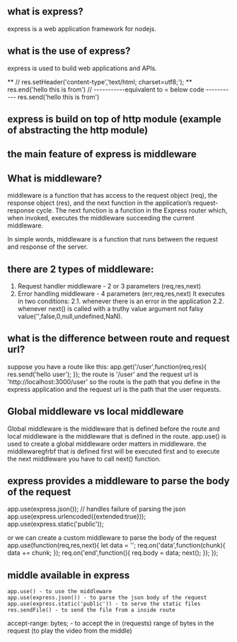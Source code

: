 ## what is express?

express is a web application framework for nodejs.

## what is the use of express?

express is used to build web applications and APIs.

** // res.setHeader('content-type','text/html; charset=utf8;');
** res.end('hello this is from') //
-----------equivalent to = below code -----------
res.send('hello this is from')

## express is build on top of http module (example of abstracting the http module)

## the main feature of express is middleware

## What is middleware?

middleware is a function that has access to the request object (req), the response object (res), and the next function in the application’s request-response cycle. The next function is a function in the Express router which, when invoked, executes the middleware succeeding the current middleware.

In simple words, middleware is a function that runs between the request and response of the server.

## there are 2 types of middleware:

1. Request handler middleware - 2 or 3 parameters (req,res,next)
2. Error handling middleware - 4 parameters (err,req,res,next)
   It executes in two conditions:
   2.1. whenever there is an error in the application
   2.2. whenever next() is called with a truthy value argument not falsy value('',false,0,null,undefined,NaN).

## what is the difference between route and request url?
   suppose you have a route like this:
    app.get('/user',function(req,res){
        res.send('hello user');
    });
    the route is '/user' and the request url is 'http://localhost:3000/user'
    so the route is the path that you define in the express application and the request url is the path that the user requests.
## Global middleware vs local middleware
   Global middleware is the middleware that is defined before the route and local middleware is the middleware that is defined in the route.
   app.use() is used to create a global middleware 
   order matters in middleware. the middlewaregfrbf     that is defined first will be executed first and to execute the next middleware you have to call next() function.


## express provides a middleware to parse the body of the request
   app.use(express.json()); // handles failure of parsing the json
   app.use(express.urlencoded({extended:true}));
   app.use(express.static('public'));

   or we can create a custom middleware to parse the body of the request
   app.use(function(req,res,next){
       let data = '';
       req.on('data',function(chunk){
           data += chunk;
       });
       req.on('end',function(){
           req.body = data;
           next();
       });
   });

## middle available in express
    app.use() - to use the middleware
    app.use(express.json()) - to parse the json body of the request
    app.use(express.static('public')) - to serve the static files
    res.sendFile() - to send the file from a inside route

accept-range: bytes; - to accept the in (requests) range of bytes in the request (to play the video from the middle) 